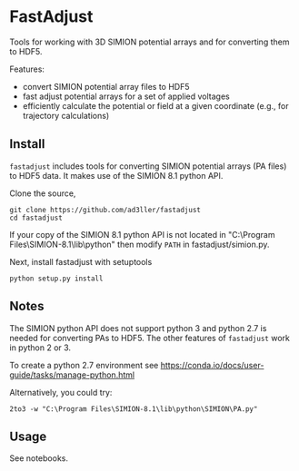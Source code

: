 # FastAdjust

Tools for working with 3D SIMION potential arrays and for converting them to HDF5.

Features:
- convert SIMION potential array files to HDF5
- fast adjust potential arrays for a set of applied voltages
- efficiently calculate the potential or field at a given coordinate (e.g., for trajectory calculations)

## Install

`fastadjust` includes tools for converting SIMION potential arrays (PA files) to HDF5 data.  It makes use of the SIMION 8.1 python API.

Clone the source,

```
git clone https://github.com/ad3ller/fastadjust  
cd fastadjust
```

If your copy of the SIMION 8.1 python API is not located in "C:\Program Files\SIMION-8.1\lib\python" then modify `PATH` in fastadjust/simion.py.

Next, install fastadjust with setuptools

```
python setup.py install
```

## Notes

The SIMION python API does not support python 3 and python 2.7 is needed for converting PAs to HDF5.  The other features of `fastadjust` work in python 2 or 3. 

To create a python 2.7 environment see https://conda.io/docs/user-guide/tasks/manage-python.html

Alternatively, you could try:

```
2to3 -w "C:\Program Files\SIMION-8.1\lib\python\SIMION\PA.py"
```

## Usage

See notebooks.
